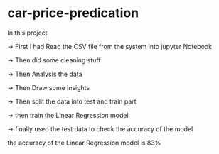 # car-price-predication

In this project

-> First I had Read the CSV file from the system into jupyter Notebook

-> Then did some cleaning stuff

-> Then Analysis the data

-> Then Draw some insights 

-> Then split the data into test and train part

-> then train the Linear Regression model

-> finally used the test data to check the accuracy of the model

the accuracy of the Linear Regression model is 83%

